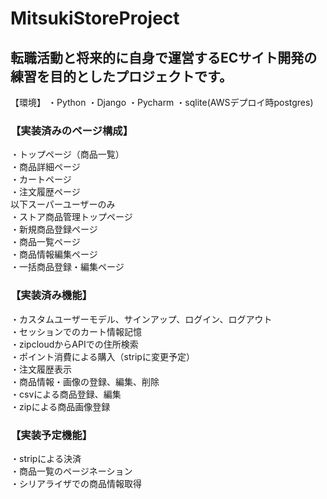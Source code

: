 # MitsukiStoreProject

## 転職活動と将来的に自身で運営するECサイト開発の練習を目的としたプロジェクトです。

【環境】
・Python
・Django
・Pycharm
・sqlite(AWSデプロイ時postgres)

### 【実装済みのページ構成】
・トップページ（商品一覧）  
・商品詳細ページ  
・カートページ  
・注文履歴ページ  
以下スーパーユーザーのみ  
・ストア商品管理トップページ  
・新規商品登録ページ  
・商品一覧ページ  
・商品情報編集ページ  
・一括商品登録・編集ページ  

### 【実装済み機能】
・カスタムユーザーモデル、サインアップ、ログイン、ログアウト  
・セッションでのカート情報記憶  
・zipcloudからAPIでの住所検索  
・ポイント消費による購入（stripに変更予定）  
・注文履歴表示  
・商品情報・画像の登録、編集、削除  
・csvによる商品登録、編集  
・zipによる商品画像登録  

### 【実装予定機能】
・stripによる決済  
・商品一覧のページネーション  
・シリアライザでの商品情報取得  

